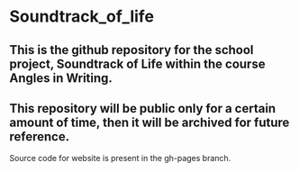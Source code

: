 # Soundtrack_of_life

## This is the github repository for the school project, Soundtrack of Life within the course Angles in Writing. 

## This repository will be public only for a certain amount of time, then it will be archived for future reference.

Source code for website is present in the gh-pages branch.
